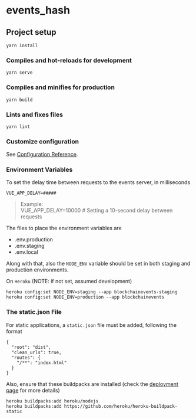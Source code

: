 # events_hash

## Project setup
```
yarn install
```

### Compiles and hot-reloads for development
```
yarn serve
```

### Compiles and minifies for production
```
yarn build
```

### Lints and fixes files
```
yarn lint
```

### Customize configuration
See [Configuration Reference](https://cli.vuejs.org/config/).

### Environment Variables

To set the delay time between requests to the events server, in milliseconds
```
VUE_APP_DELAY=#####
```

> Example:  
  VUE_APP_DELAY=10000 # Setting a 10-second delay between requests

The files to place the environment variables are

* .env.production
* .env.staging
* .env.local

Along with that, also the `NODE_ENV` variable should be set in both staging and production environments.

On `Heroku` (NOTE: if not set, assumed development)
```
heroku config:set NODE_ENV=staging --app blockchainevents-staging
heroku config:set NODE_ENV=production --app blockchainevents
```

### The static.json File

For static applications, a `static.json` file must be added, following the format
```
{
  "root": "dist",
  "clean_urls": true,
  "routes": {
    "/**": "index.html"
  }
}
```

Also, ensure that these buildpacks are installed (check the [deployment page][1] for more details)

```
heroku buildpacks:add heroku/nodejs
heroku buildpacks:add https://github.com/heroku/heroku-buildpack-static
```

[1]: https://cli.vuejs.org/guide/deployment.html#heroku
